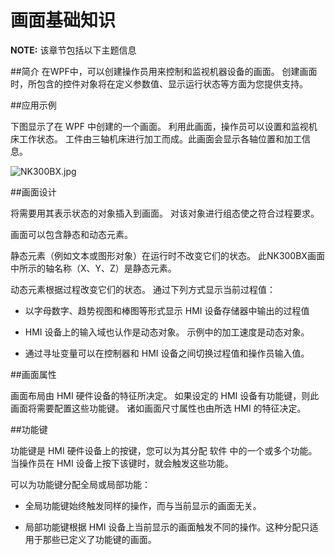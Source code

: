 # 画面基础知识

**NOTE:** 该章节包括以下主题信息
    
##简介
在WPF中，可以创建操作员用来控制和监视机器设备的画面。 创建画面时，所包含的控件对象将在定义参数值、显示运行状态等方面为您提供支持。

##应用示例

下图显示了在 WPF 中创建的一个画面。 利用此画面，操作员可以设置和监视机床工作状态。 工件由三轴机床进行加工而成。此画面会显示各轴位置和加工信息。

![NK300BX.jpg](Help_R/NK300BX.bmp "NK300BX")

##画面设计

将需要用其表示状态的对象插入到画面。 对该对象进行组态使之符合过程要求。

画面可以包含静态和动态元素。 

静态元素（例如文本或图形对象）在运行时不改变它们的状态。 此NK300BX画面中所示的轴名称（X、Y、Z）是静态元素。

动态元素根据过程改变它们的状态。 通过下列方式显示当前过程值：

*	以字母数字、趋势视图和棒图等形式显示 HMI 设备存储器中输出的过程值

*	HMI 设备上的输入域也认作是动态对象。 示例中的加工速度是动态对象。

*	通过寻址变量可以在控制器和 HMI 设备之间切换过程值和操作员输入值。


##画面属性

画面布局由 HMI 硬件设备的特征所决定。 如果设定的 HMI 设备有功能键，则此画面将需要配置这些功能键。 诸如画面尺寸属性也由所选 HMI 的特征决定。

##功能键

功能键是 HMI 硬件设备上的按键，您可以为其分配 软件 中的一个或多个功能。 当操作员在 HMI 设备上按下该键时，就会触发这些功能。 

可以为功能键分配全局或局部功能：

*	全局功能键始终触发同样的操作，而与当前显示的画面无关。

*	局部功能键根据 HMI 设备上当前显示的画面触发不同的操作。这种分配只适用于那些已定义了功能键的画面。